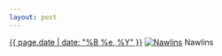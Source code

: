 ```yaml
---
layout: post
---
```


<p>
  <time><a href="/59">{{ page.date | date: "%B %e, %Y" }}</a></time>
  <a href="/59"><img src="{{ site.assets_url }}/59-640.jpg" srcset="{{ site.assets_url }}/59-1280.jpg 1280w, {{ site.assets_url }}/59-960.jpg 960w, {{ site.assets_url }}/59-640.jpg 640w, {{ site.assets_url }}/59-320.jpg 320w" sizes="(min-width: 700px) 50vw, calc(100vw - 2rem)" alt="Nawlins" /></a>
  <span>Nawlins</span>
</p>
